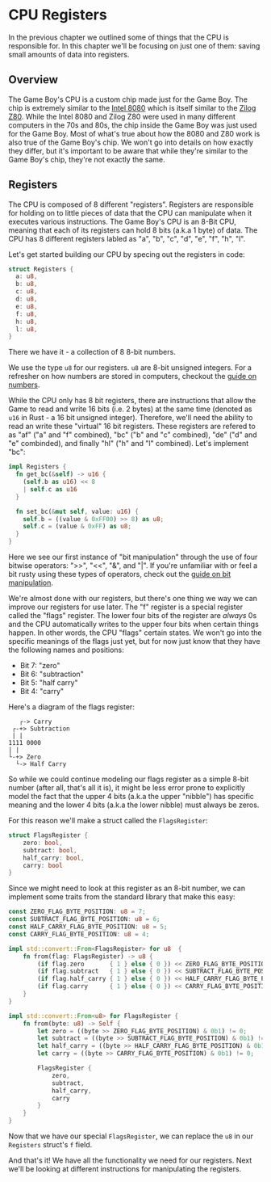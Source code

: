 # CPU Registers

In the previous chapter we outlined some of things that the CPU is responsible for. In this chapter we'll be focusing on just one of them: saving small amounts of data into registers.

## Overview

The Game Boy's CPU is a custom chip made just for the Game Boy. The chip is extremely similar to the [Intel 8080](https://en.wikipedia.org/wiki/Intel_8080) which is itself similar to the [Zilog Z80](https://en.wikipedia.org/wiki/Zilog_Z80). While the Intel 8080 and Zilog Z80 were used in many different computers in the 70s and 80s, the chip inside the Game Boy was just used for the Game Boy. Most of what's true about how the 8080 and Z80 work is also true of the Game Boy's chip. We won't go into details on how exactly they differ, but it's important to be aware that while they're similar to the Game Boy's chip, they're not exactly the same.

## Registers

The CPU is composed of 8 different "registers". Registers are responsible for holding on to little pieces of data that the CPU can manipulate when it executes various instructions. The Game Boy's CPU is an 8-Bit CPU, meaning that each of its registers can hold 8 bits (a.k.a 1 byte) of data. The CPU has 8 different registers labled as "a", "b", "c", "d", "e", "f", "h", "l".

Let's get started building our CPU by specing out the registers in code:

```rust
struct Registers {
  a: u8,
  b: u8,
  c: u8,
  d: u8,
  e: u8,
  f: u8,
  h: u8,
  l: u8,
}
```

There we have it - a collection of 8 8-bit numbers.

We use the type `u8` for our registers. `u8` are 8-bit unsigned integers. For a refresher on how numbers are stored in computers, checkout the [guide on numbers](./appendix/numbers.md).

While the CPU only has 8 bit registers, there are instructions that allow the Game to read and write 16 bits (i.e. 2 bytes) at the same time (denoted as `u16` in Rust - a 16 bit unsigned integer). Therefore, we'll need the ability to read an write these "virtual" 16 bit registers. These registers are refered to as "af" ("a" and "f" combined), "bc" ("b" and "c" combined), "de" ("d" and "e" combinded), and finally "hl" ("h" and "l" combined). Let's implement "bc":

```rust
impl Registers {
  fn get_bc(&self) -> u16 {
    (self.b as u16) << 8
    | self.c as u16
  }

  fn set_bc(&mut self, value: u16) {
    self.b = ((value & 0xFF00) >> 8) as u8;
    self.c = (value & 0xFF) as u8;
  }
}
```

Here we see our first instance of "bit manipulation" through the use of four bitwise operators: ">>", "<<", "&", and "|". If you're unfamiliar with or feel a bit rusty using these types of operators, check out the [guide on bit manipulation](./appendix/bit_manipulation.md).

We're almost done with our registers, but there's one thing we way we can improve our registers for use later. The "f" register is a special register called the "flags" register. The lower four bits of the register are _always_ 0s and the CPU automatically writes to the upper four bits when certain things happen. In other words, the CPU "flags" certain states. We won't go into the specific meanings of the flags just yet, but for now just know that they have the following names and positions:
* Bit 7: "zero"
* Bit 6: "subtraction"
* Bit 5: "half carry"
* Bit 4: "carry"

Here's a diagram of the flags register:
```
   ┌-> Carry
 ┌-+> Subtraction
 | |
1111 0000
| |
└-+> Zero
  └-> Half Carry
```

So while we could continue modeling our flags register as a simple 8-bit number (after all, that's all it is), it might be less error prone to explicitly model the fact that the upper 4 bits (a.k.a the upper "nibble") has specific meaning and the lower 4 bits (a.k.a the lower nibble) must always be zeros.

For this reason we'll make a struct called the `FlagsRegister`:

```rust
struct FlagsRegister {
    zero: bool,
    subtract: bool,
    half_carry: bool,
    carry: bool
}
```

Since we might need to look at this register as an 8-bit number, we can implement some traits from the standard library that make this easy:

```rust
const ZERO_FLAG_BYTE_POSITION: u8 = 7;
const SUBTRACT_FLAG_BYTE_POSITION: u8 = 6;
const HALF_CARRY_FLAG_BYTE_POSITION: u8 = 5;
const CARRY_FLAG_BYTE_POSITION: u8 = 4;

impl std::convert::From<FlagsRegister> for u8  {
    fn from(flag: FlagsRegister) -> u8 {
        (if flag.zero       { 1 } else { 0 }) << ZERO_FLAG_BYTE_POSITION |
        (if flag.subtract   { 1 } else { 0 }) << SUBTRACT_FLAG_BYTE_POSITION |
        (if flag.half_carry { 1 } else { 0 }) << HALF_CARRY_FLAG_BYTE_POSITION |
        (if flag.carry      { 1 } else { 0 }) << CARRY_FLAG_BYTE_POSITION
    }
}

impl std::convert::From<u8> for FlagsRegister {
    fn from(byte: u8) -> Self {
        let zero = ((byte >> ZERO_FLAG_BYTE_POSITION) & 0b1) != 0;
        let subtract = ((byte >> SUBTRACT_FLAG_BYTE_POSITION) & 0b1) != 0;
        let half_carry = ((byte >> HALF_CARRY_FLAG_BYTE_POSITION) & 0b1) != 0;
        let carry = ((byte >> CARRY_FLAG_BYTE_POSITION) & 0b1) != 0;

        FlagsRegister {
            zero,
            subtract,
            half_carry,
            carry
        }
    }
}
```

Now that we have our special `FlagsRegister`, we can replace the `u8` in our `Registers` struct's `f` field.

And that's it! We have all the functionality we need for our registers. Next we'll be looking at different instructions for manipulating the registers.
